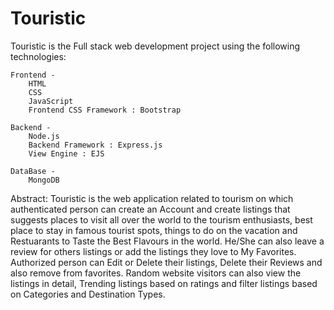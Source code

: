 # Touristic

Touristic is the Full stack web development project using the following technologies:

    Frontend -
        HTML
        CSS
        JavaScript
        Frontend CSS Framework : Bootstrap

    Backend -
        Node.js
        Backend Framework : Express.js
        View Engine : EJS
    
    DataBase -
        MongoDB

Abstract: 
    Touristic is the web application related to tourism on which authenticated person can create an Account and create listings that suggests places to visit all over the world to the tourism enthusiasts, best place to stay in famous tourist spots, things to do on the vacation and Restuarants to Taste the Best Flavours in the world. He/She can also leave a review for others listings or add the listings they love to My Favorites.
    Authorized person can Edit or Delete their listings, Delete their Reviews and also remove from favorites.
    Random website visitors can also view the listings in detail, Trending listings based on ratings and filter listings based on Categories and Destination Types.
